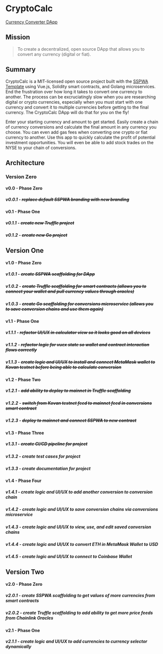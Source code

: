 # CryptoCalc
 [Currency Converter DApp](https://cryptocalc.app "CryptoCalc")



## Mission

> To create a decentralized, open source DApp that allows you to convert any currency (digital or fiat).



## Summary

CryptoCalc is a MIT-licensed open source project built with the [SSPWA Template](https://sspw.app "Interact with the SSPWA Template") using Vue.js, Solidity smart contracts, and Golang microservices. End the frustration over how long it takes to convert one currency to another. The process can be excruciatingly slow when you are researching digital or crypto currencies, especially when you must start with one currency and convert it to multiple currencies before getting to the final currency. The CryptoCalc DApp will do that for you on the fly!

Enter your starting currency and amount to get started. Easily create a chain of currency conversions and calculate the final amount in any currency you choose. You can even add gas fees when converting one crypto or fiat currency to another. Use this app to quickly calculate the profit of potential investment opportunities. You will even be able to add stock trades on the NYSE to your chain of conversions.



## Architecture


### Version Zero


#### v0.0 - Phase Zero

##### v0.0.1 - ~~replace default SSPWA branding with new branding~~

#### v0.1 - Phase One

##### v0.1.1 - ~~create new Truffle project~~

##### v0.1.2 - ~~create new Go project~~


## Version One


#### v1.0 - Phase Zero

##### v1.0.1 - ~~create SSPWA scaffolding for DApp~~

##### v1.0.2 - ~~create Truffle scaffolding for smart contracts (allows you to connect your wallet and pull currency values through oracles)~~

##### v1.0.3 - ~~create Go scaffolding for conversions microservice (allows you to save conversion chains and use them again)~~

#### v1.1 - Phase One

##### v1.1.1 - ~~refactor UI/UX in calculator view so it looks good on all devices~~

##### v1.1.2 - ~~refactor logic for vuex state so wallet and contract interaction flows correctly~~

##### v1.1.3 - ~~create logic and UI/UX to install and connect MetaMask wallet to Kovan testnet before being able to calculate conversion~~

#### v1.2 - Phase Two

##### v1.2.1 - ~~add ability to deploy to mainnet in Truffle scaffolding~~

##### v1.2.2 - ~~switch from Kovan testnet feed to mainnet feed in conversions smart contract~~

##### v1.2.3 - ~~deploy to mainnet and connect SSPWA to new contract~~

#### v1.3 - Phase Three

##### v1.3.1 - ~~create CI/CD pipeline for project~~

##### v1.3.2 - create test cases for project

##### v1.3.3 - create documentation for project

#### v1.4 - Phase Four

##### v1.4.1 - create logic and UI/UX to add another conversion to conversion chain

##### v1.4.2 - create logic and UI/UX to save conversion chains via conversions microservice

##### v1.4.3 - create logic and UI/UX to view, use, and edit saved conversion chains

##### v1.4.4 - create logic and UI/UX to convert ETH in MetaMask Wallet to USD

##### v1.4.5 - create logic and UI/UX to connect to Coinbase Wallet


## Version Two


#### v2.0 - Phase Zero

##### v2.0.1 - create SSPWA scaffolding to get values of more currencies from smart contracts

##### v2.0.2 - create Truffle scaffolding to add ability to get more price feeds from Chainlink Oracles

#### v2.1 - Phase One

##### v2.1.1 - create logic and UI/UX to add currencies to currency selector dynamically
